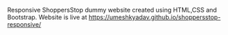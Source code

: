 Responsive ShoppersStop dummy website created using HTML,CSS and Bootstrap. Website is live at https://umeshkyadav.github.io/shoppersstop-responsive/

